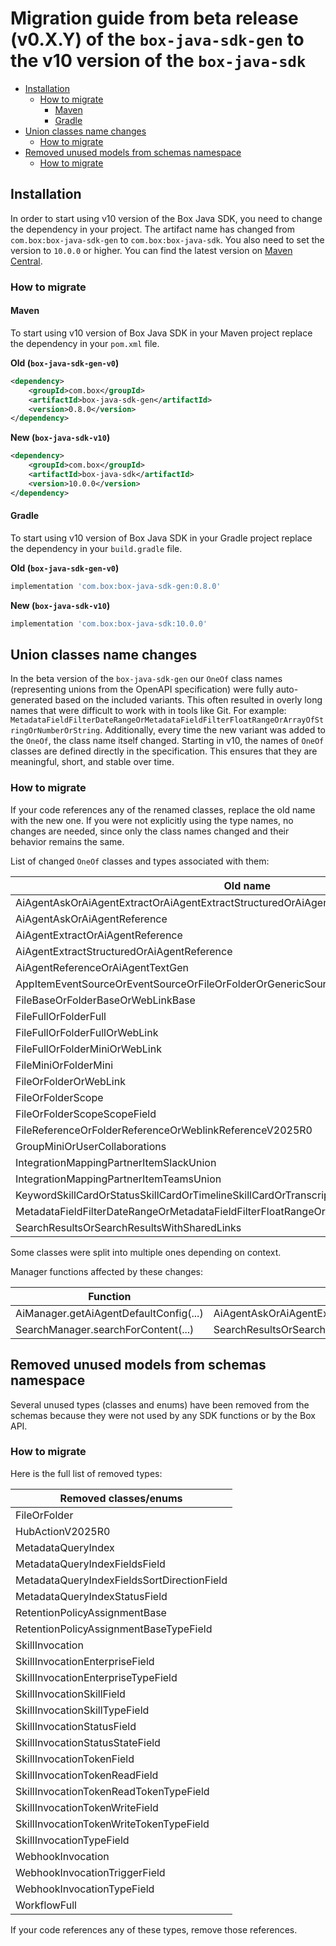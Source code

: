 # Migration guide from beta release (v0.X.Y) of the `box-java-sdk-gen` to the v10 version of the `box-java-sdk`

<!-- START doctoc generated TOC please keep comment here to allow auto update -->
<!-- DON'T EDIT THIS SECTION, INSTEAD RE-RUN doctoc TO UPDATE -->

- [Installation](#installation)
  - [How to migrate](#how-to-migrate)
    - [Maven](#maven)
    - [Gradle](#gradle)
- [Union classes name changes](#union-classes-name-changes)
  - [How to migrate](#how-to-migrate-1)
- [Removed unused models from schemas namespace](#removed-unused-models-from-schemas-namespace)
  - [How to migrate](#how-to-migrate-2)

<!-- END doctoc generated TOC please keep comment here to allow auto update -->

## Installation

In order to start using v10 version of the Box Java SDK, you need to change the dependency in your project.
The artifact name has changed from `com.box:box-java-sdk-gen` to `com.box:box-java-sdk`.
You also need to set the version to `10.0.0` or higher. You can find the latest version on [Maven Central](https://search.maven.org/artifact/com.box/box-java-sdk).

### How to migrate

#### Maven

To start using v10 version of Box Java SDK in your Maven project replace the dependency in your `pom.xml` file.

**Old (`box-java-sdk-gen-v0`)**

```xml
<dependency>
    <groupId>com.box</groupId>
    <artifactId>box-java-sdk-gen</artifactId>
    <version>0.8.0</version>
</dependency>
```

**New (`box-java-sdk-v10`)**

```xml
<dependency>
    <groupId>com.box</groupId>
    <artifactId>box-java-sdk</artifactId>
    <version>10.0.0</version>
</dependency>
```

#### Gradle

To start using v10 version of Box Java SDK in your Gradle project replace the dependency in your `build.gradle` file.

**Old (`box-java-sdk-gen-v0`)**

```groovy
implementation 'com.box:box-java-sdk-gen:0.8.0'
```

**New (`box-java-sdk-v10`)**

```groovy
implementation 'com.box:box-java-sdk:10.0.0'
```

## Union classes name changes

In the beta version of the `box-java-sdk-gen` our `OneOf` class names (representing unions from the OpenAPI specification)
were fully auto-generated based on the included variants. This often resulted in overly long names that were difficult
to work with in tools like Git. For example: `MetadataFieldFilterDateRangeOrMetadataFieldFilterFloatRangeOrArrayOfStringOrNumberOrString`.
Additionally, every time the new variant was added to the `OneOf`, the class name itself changed.
Starting in v10, the names of `OneOf` classes are defined directly in the specification. This ensures that they are meaningful, short, and stable over time.

### How to migrate

If your code references any of the renamed classes, replace the old name with the new one.
If you were not explicitly using the type names, no changes are needed, since only the class names changed and their behavior remains the same.

List of changed `OneOf` classes and types associated with them:

| Old name                                                                                   | New name                                                           |
| ------------------------------------------------------------------------------------------ | ------------------------------------------------------------------ |
| AiAgentAskOrAiAgentExtractOrAiAgentExtractStructuredOrAiAgentTextGen                       | AiAgent                                                            |
| AiAgentAskOrAiAgentReference                                                               | AiAskAgent                                                         |
| AiAgentExtractOrAiAgentReference                                                           | AiExtractAgent                                                     |
| AiAgentExtractStructuredOrAiAgentReference                                                 | AiExtractStructuredAgent                                           |
| AiAgentReferenceOrAiAgentTextGen                                                           | AiTextGenAgent                                                     |
| AppItemEventSourceOrEventSourceOrFileOrFolderOrGenericSourceOrUser                         | EventSourceResource                                                |
| FileBaseOrFolderBaseOrWebLinkBase                                                          | AppItemAssociatedItem                                              |
| FileFullOrFolderFull                                                                       | MetadataQueryResultItem                                            |
| FileFullOrFolderFullOrWebLink                                                              | SearchResultWithSharedLinkItem/RecentItemResource/SearchResultItem |
| FileFullOrFolderMiniOrWebLink                                                              | Item                                                               |
| FileMiniOrFolderMini                                                                       | Resource                                                           |
| FileOrFolderOrWebLink                                                                      | LegalHoldPolicyAssignedItem/CollaborationItem                      |
| FileOrFolderScope                                                                          | ResourceScope                                                      |
| FileOrFolderScopeScopeField                                                                | ResourceScopeScopeField                                            |
| FileReferenceOrFolderReferenceOrWeblinkReferenceV2025R0                                    | HubItemReferenceV2025R0                                            |
| GroupMiniOrUserCollaborations                                                              | CollaborationAccessGrantee                                         |
| IntegrationMappingPartnerItemSlackUnion                                                    | IntegrationMappingPartnerItemSlack                                 |
| IntegrationMappingPartnerItemTeamsUnion                                                    | IntegrationMappingPartnerItemTeams                                 |
| KeywordSkillCardOrStatusSkillCardOrTimelineSkillCardOrTranscriptSkillCard                  | SkillCard                                                          |
| MetadataFieldFilterDateRangeOrMetadataFieldFilterFloatRangeOrArrayOfStringOrNumberOrString | MetadataFilterValue                                                |
| SearchResultsOrSearchResultsWithSharedLinks                                                | SearchResultsResponse                                              |

Some classes were split into multiple ones depending on context.

Manager functions affected by these changes:

| Function                               | Old return type                                                      | New return type       |
| -------------------------------------- | -------------------------------------------------------------------- | --------------------- |
| AiManager.getAiAgentDefaultConfig(...) | AiAgentAskOrAiAgentExtractOrAiAgentExtractStructuredOrAiAgentTextGen | AiAgent               |
| SearchManager.searchForContent(...)    | SearchResultsOrSearchResultsWithSharedLinks                          | SearchResultsResponse |

## Removed unused models from schemas namespace

Several unused types (classes and enums) have been removed from the schemas because they were not used by any SDK functions or by the Box API.

### How to migrate

Here is the full list of removed types:

| Removed classes/enums                      |
| ------------------------------------------ |
| FileOrFolder                               |
| HubActionV2025R0                           |
| MetadataQueryIndex                         |
| MetadataQueryIndexFieldsField              |
| MetadataQueryIndexFieldsSortDirectionField |
| MetadataQueryIndexStatusField              |
| RetentionPolicyAssignmentBase              |
| RetentionPolicyAssignmentBaseTypeField     |
| SkillInvocation                            |
| SkillInvocationEnterpriseField             |
| SkillInvocationEnterpriseTypeField         |
| SkillInvocationSkillField                  |
| SkillInvocationSkillTypeField              |
| SkillInvocationStatusField                 |
| SkillInvocationStatusStateField            |
| SkillInvocationTokenField                  |
| SkillInvocationTokenReadField              |
| SkillInvocationTokenReadTokenTypeField     |
| SkillInvocationTokenWriteField             |
| SkillInvocationTokenWriteTokenTypeField    |
| SkillInvocationTypeField                   |
| WebhookInvocation                          |
| WebhookInvocationTriggerField              |
| WebhookInvocationTypeField                 |
| WorkflowFull                               |

If your code references any of these types, remove those references.
